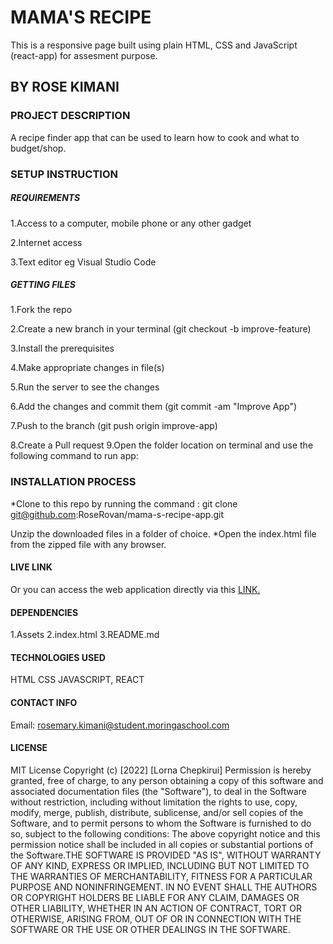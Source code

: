 # MAMA'S RECIPE

This is a responsive page built using plain HTML, CSS and JavaScript (react-app) for assesment purpose.
## BY ROSE KIMANI
### PROJECT DESCRIPTION 
A recipe finder app that can be used to learn how to cook and what to budget/shop.
### SETUP INSTRUCTION
##### REQUIREMENTS
1.Access to a computer, mobile phone or any other gadget

2.Internet access

3.Text editor eg Visual Studio Code
##### GETTING FILES

1.Fork the repo

2.Create a new branch in your terminal (git checkout -b improve-feature)

3.Install the prerequisites

4.Make appropriate changes in file(s)

5.Run the server to see the changes

6.Add the changes and commit them (git commit -am "Improve App")

7.Push to the branch (git push origin improve-app)

8.Create a Pull request
9.Open the folder location on terminal and use the following command to run app:
### INSTALLATION PROCESS
*Clone to this repo by running the command : git clone git@github.com:RoseRovan/mama-s-recipe-app.git 

Unzip the downloaded files in a folder of choice. *Open the index.html file from the zipped file with any browser. 
#### LIVE LINK

Or you can access the web application directly via this [LINK.](https://tangerine-cheesecake-c4c71d.netlify.app/)
#### DEPENDENCIES
1.Assets
2.index.html
3.README.md
#### TECHNOLOGIES USED
HTML
CSS
JAVASCRIPT, REACT

#### CONTACT INFO
Email: rosemary.kimani@student.moringaschool.com
#### LICENSE
MIT License Copyright (c) [2022] [Lorna Chepkirui] Permission is hereby granted, free of charge, to any person obtaining a copy of this software and associated documentation files (the "Software"), to deal in the Software without restriction, including without limitation the rights to use, copy, modify, merge, publish, distribute, sublicense, and/or sell copies of the Software, and to permit persons to whom the Software is furnished to do so, subject to the following conditions: The above copyright notice and this permission notice shall be included in all copies or substantial portions of the Software.THE SOFTWARE IS PROVIDED "AS IS", WITHOUT WARRANTY OF ANY KIND, EXPRESS OR IMPLIED, INCLUDING BUT NOT LIMITED TO THE WARRANTIES OF MERCHANTABILITY, FITNESS FOR A PARTICULAR PURPOSE AND NONINFRINGEMENT. IN NO EVENT SHALL THE AUTHORS OR COPYRIGHT HOLDERS BE LIABLE FOR ANY CLAIM, DAMAGES OR OTHER LIABILITY, WHETHER IN AN ACTION OF CONTRACT, TORT OR OTHERWISE, ARISING FROM, OUT OF OR IN CONNECTION WITH THE SOFTWARE OR THE USE OR OTHER DEALINGS IN THE SOFTWARE.




